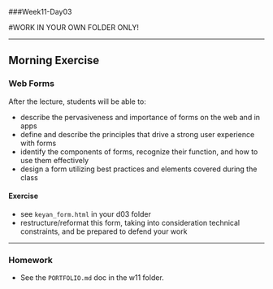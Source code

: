 ###Week11-Day03

#WORK IN YOUR OWN FOLDER ONLY!

---

## Morning Exercise


### Web Forms

After the lecture, students will be able to:

- describe the pervasiveness and importance of forms on the web and in apps- define and describe the principles that drive a strong user experience with forms- identify the components of forms, recognize their function, and how to use them effectively- design a form utilizing best practices and elements covered during the class

#### Exercise

- see `keyan_form.html` in your d03 folder
- restructure/reformat this form, taking into consideration technical constraints, and be prepared to defend your work 


------------


### Homework

- See the `PORTFOLIO.md` doc in the w11 folder.


